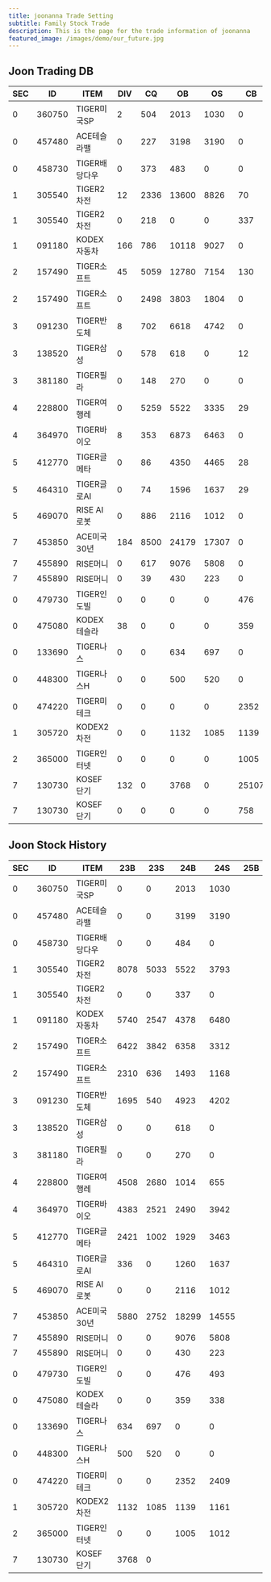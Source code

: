 ```yaml
---
title: joonanna Trade Setting
subtitle: Family Stock Trade
description: This is the page for the trade information of joonanna
featured_image: /images/demo/our_future.jpg
---
```

## Joon Trading DB

|SEC|ID|ITEM |DIV|CQ|OB|OS|CB|CS|
|---|--|-----|---|--|--|--|--|--|
|0|360750|TIGER미국SP|2|504|2013|1030|0|0|
|0|457480|ACE테슬라밸|0|227|3198|3190|0|0|
|0|458730|TIGER배당다우|0|373|483|0|0|0|
|1|305540|TIGER2차전|12|2336|13600|8826|70|0|
|1|305540|TIGER2차전|0|218|0|0|337|0|
|1|091180|KODEX자동차|166|786|10118|9027|0|0|
|2|157490|TIGER소프트|45|5059|12780|7154|130|0|
|2|157490|TIGER소프트|0|2498|3803|1804|0|0|
|3|091230|TIGER반도체|8|702|6618|4742|0|0|
|3|138520|TIGER삼성|0|578|618|0|12|0|
|3|381180|TIGER필라|0|148|270|0|0|0|
|4|228800|TIGER여행레|0|5259|5522|3335|29|0|
|4|364970|TIGER바이오|8|353|6873|6463|0|0|
|5|412770|TIGER글메타|0|86|4350|4465|28|0|
|5|464310|TIGER글로AI|0|74|1596|1637|29|0|
|5|469070|RISE AI로봇|0|886|2116|1012|0|300|
|7|453850|ACE미국30년|184|8500|24179|17307|0|0|
|7|455890|RISE머니|0|617|9076|5808|0|0|
|7|455890|RISE머니|0|39|430|223|0|0|
|0|479730|TIGER인도빌|0|0|0|0|476|493|
|0|475080|KODEX테슬라|38|0|0|0|359|338|
|0|133690|TIGER나스|0|0|634|697|0|0|
|0|448300|TIGER나스H|0|0|500|520|0|0|
|0|474220|TIGER미테크|0|0|0|0|2352|2409|
|1|305720|KODEX2차전|0|0|1132|1085|1139|1161|
|2|365000|TIGER인터넷|0|0|0|0|1005|1012|
|7|130730|KOSEF단기|132|0|3768|0|25107|28818|
|7|130730|KOSEF단기|0|0|0|0|758|740|



## Joon Stock History

|SEC|ID|ITEM |23B|23S|24B|24S|25B|25S|
|---|--|-----|---|--|--|--|--|--|
|0|360750|TIGER미국SP|0|0|2013|1030|||
|0|457480|ACE테슬라밸|0|0|3199|3190|||
|0|458730|TIGER배당다우|0|0|484|0|||
|1|305540|TIGER2차전|8078|5033|5522|3793|||
|1|305540|TIGER2차전|0|0|337|0|||
|1|091180|KODEX자동차|5740|2547|4378|6480|||
|2|157490|TIGER소프트|6422|3842|6358|3312|||
|2|157490|TIGER소프트|2310|636|1493|1168|||
|3|091230|TIGER반도체|1695|540|4923|4202|||
|3|138520|TIGER삼성|0|0|618|0|||
|3|381180|TIGER필라|0|0|270|0|||
|4|228800|TIGER여행레|4508|2680|1014|655|||
|4|364970|TIGER바이오|4383|2521|2490|3942|||
|5|412770|TIGER글메타|2421|1002|1929|3463|||
|5|464310|TIGER글로AI|336| 0|1260|1637|||
|5|469070|RISE AI로봇|0|0|2116|1012|||
|7|453850|ACE미국30년|5880|2752|18299|14555|||
|7|455890|RISE머니|0|0|9076|5808|||
|7|455890|RISE머니|0|0|430|223|||
|0|479730|TIGER인도빌|0|0|476|493|||
|0|475080|KODEX테슬라|0|0|359|338|||
|0|133690|TIGER나스|634|697|0|0|||
|0|448300|TIGER나스H|500|520|0|0|||
|0|474220|TIGER미테크|0|0|2352|2409|||
|1|305720|KODEX2차전|1132|1085|1139|1161|||
|2|365000|TIGER인터넷|0|0|1005|1012|||
|7|130730|KOSEF단기|3768|0|||




